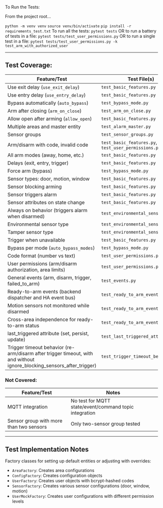 To Run the Tests:

From the project root...

```python -m venv venv```
```source venv/bin/activate```
```pip install -r requirements_test.txt```
To run all the tests:
```pytest tests```
OR to run a battery of tests in a file:
```pytest tests/test_user_permissions.py```
OR to run a single test in a file:
```pytest tests/test_user_permissions.py -k test_arm_with_authorized_user```

---

## **Test Coverage:**

| Feature/Test | Test File(s) |
|--------------|-------------|
| Use exit delay (`use_exit_delay`) | `test_basic_features.py` |
| Use entry delay (`use_entry_delay`) | `test_basic_features.py` |
| Bypass automatically (`auto_bypass`) | `test_bypass_mode.py` |
| Arm after closing (`arm_on_close`) | `test_arm_on_close.py` |
| Allow open after arming (`allow_open`) | `test_basic_features.py` |
| Multiple areas and master entity | `test_alarm_master.py` |
| Sensor groups | `test_sensor_groups.py` |
| Arm/disarm with code, invalid code | `test_basic_features.py`, `test_user_permissions.py` |
| All arm modes (away, home, etc.) | `test_basic_features.py` |
| Delays (exit, entry, trigger) | `test_basic_features.py` |
| Force arm (bypass) | `test_bypass_mode.py` |
| Sensor types: door, motion, window | `test_basic_features.py` |
| Sensor blocking arming | `test_basic_features.py` |
| Sensor triggers alarm | `test_basic_features.py` |
| Sensor attributes on state change | `test_basic_features.py` |
| Always on behavior (triggers alarm when disarmed) | `test_environmental_sensors.py` |
| Environmental sensor type | `test_environmental_sensors.py` |
| Tamper sensor type | `test_environmental_sensors.py` |
| Trigger when unavailable | `test_basic_features.py` |
| Bypass per mode (`auto_bypass_modes`) | `test_bypass_mode.py` |
| Code format (number vs text) | `test_user_permissions.py` |
| User permissions (arm/disarm authorization, area limits) | `test_user_permissions.py` |
| General events (arm, disarm, trigger, failed_to_arm) | `test_events.py` |
| Ready-to-arm events (backend dispatcher and HA event bus) | `test_ready_to_arm_events.py` |
| Motion sensors not monitored while disarmed | `test_ready_to_arm_events.py` |
| Cross-area independence for ready-to-arm status | `test_ready_to_arm_events.py` |
| last_triggered attribute (set, persist, update) | `test_last_triggered_attribute.py` |
| Trigger timeout behavior (re-arm/disarm after trigger timeout, with and without ignore_blocking_sensors_after_trigger) | `test_trigger_timeout_behavior.py` |

### **Not Covered:**

| Feature/Test | Notes |
|--------------|-------|
| MQTT integration | No test for MQTT state/event/command topic integration |
| Sensor group with more than two sensors | Only two-sensor group tested |

---

## **Test Implementation Notes**

Factory classes for setting up default entities or adjusting with overrides:
   - `AreaFactory`: Creates area configurations
   - `ConfigFactory`: Creates configuration objects
   - `UserFactory`: Creates user objects with bcrypt-hashed codes
   - `SensorFactory`: Creates various sensor configurations (door, window, motion)
   - `UserMockFactory`: Creates user configurations with different permission levels
